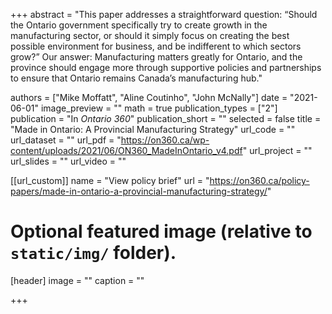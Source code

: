 +++
abstract = "This paper addresses a straightforward question: “Should the Ontario government specifically try to create growth in the manufacturing sector, or should it simply focus on creating the best possible environment for business, and be indifferent to which sectors grow?” Our answer: Manufacturing matters greatly for Ontario, and the province should engage more through supportive policies and partnerships to ensure that Ontario remains Canada’s manufacturing hub."

authors = ["Mike Moffatt", "Aline Coutinho", "John McNally"]
date = "2021-06-01"
image_preview = ""
math = true
publication_types = ["2"]
publication = "In *Ontario 360*"
publication_short = ""
selected = false
title = "Made in Ontario: A Provincial Manufacturing Strategy"
url_code = ""
url_dataset = ""
url_pdf = "https://on360.ca/wp-content/uploads/2021/06/ON360_MadeInOntario_v4.pdf"
url_project = ""
url_slides = ""
url_video = ""

[[url_custom]]
name = "View policy brief"
url = "https://on360.ca/policy-papers/made-in-ontario-a-provincial-manufacturing-strategy/"

# Optional featured image (relative to `static/img/` folder).
[header]
image = ""
caption = ""

+++


